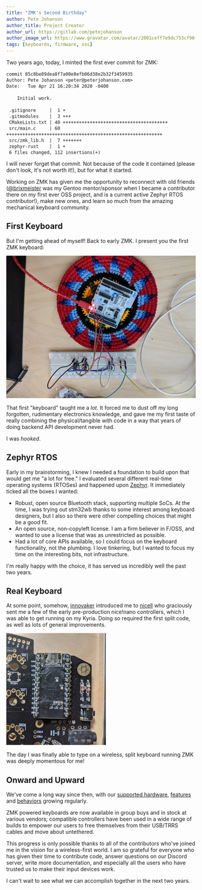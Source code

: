 ```yaml
---
title: "ZMK's Second Birthday"
author: Pete Johanson
author_title: Project Creator
author_url: https://gitlab.com/petejohanson
author_image_url: https://www.gravatar.com/avatar/2001ceff7e9dc753cf96fcb2e6f41110
tags: [keyboards, firmware, oss]
---
```


Two years ago, today, I minted the first ever commit for ZMK:

```
commit 85c8be89dea8f7a00e8efb06d38e2b32f3459935
Author: Pete Johanson <peter@peterjohanson.com>
Date:   Tue Apr 21 16:20:34 2020 -0400

    Initial work.

 .gitignore     |  1 +
 .gitmodules    |  3 +++
 CMakeLists.txt | 40 +++++++++++++++++++++++++++++++++++++++
 src/main.c     | 60 ++++++++++++++++++++++++++++++++++++++++++++++++++++++++++
 src/zmk_lib.h  |  7 +++++++
 zephyr-rust    |  1 +
 6 files changed, 112 insertions(+)
```

I will never forget that commit. Not because of the code it contained (please don't look, it's not worth it!), but for what it started.

Working on ZMK has given me the opportunity to reconnect with old friends ([@brixmeister](https://twitter.com/brixmeister) was my Gentoo mentor/sponsor when I became a contributor there on my first ever OSS project, and is a current active Zephyr RTOS contributor!), make new ones, and learn so much from the amazing mechanical keyboard community.

## First Keyboard

But I'm getting ahead of myself! Back to early ZMK. I present you the first ZMK keyboard:

![stm32wb55rg dev kit keyboard](assets/2022-04-21-zmk-2yo/first-zmk-keyboard.jpg)

That first "keyboard" taught me a _lot_. It forced me to dust off my long forgotten, rudimentary electronics knowledge, and gave me my first taste of really combining the physical/tangible with code in a way that years of doing backend API development never had.

I was _hooked_.

## Zephyr RTOS

Early in my brainstorming, I knew I needed a foundation to build upon that would get me "a lot for free." I evaluated several different real-time operating systems (RTOSes) and happened upon [Zephyr](https://zephyrproject.org/). It immediately ticked all the boxes I wanted:

- Robust, open source Bluetooth stack, supporting multiple SoCs. At the time, I was trying out stm32wb thanks to some interest among keyboard designers, but I also so there were other compelling choices that might be a good fit.
- An open source, non-copyleft license. I am a firm believer in F/OSS, and wanted to use a license that was as unrestricted as possible.
- Had a lot of core APIs available, so I could focus on the keyboard functionality, not the plumbing. I love tinkering, but I wanted to focus my time on the interesting bits, not infrastructure.

I'm really happy with the choice, it has served us incredibly well the past two years.

## Real Keyboard

At some point, somehow, [innovaker] introduced me to [nicell] who graciously sent me a few of the early pre-production nice!nano controllers, which I was able to get running on my Kyria. Doing so required the first split code, as well as lots of general improvements.

![kyria keyboard](assets/2022-04-21-zmk-2yo/kyria-first-split.jpg)

The day I was finally able to type on a wireless, split keyboard running ZMK was deeply momentous for me!

## Onward and Upward

We've come a long way since then, with our [supported hardware](/docs/hardware), [features](/docs/features/keymaps) and [behaviors](/docs/behaviors/key-press) growing regularly.

ZMK powered keyboards are now available in group buys and in stock at various vendors; compatible controllers have been used in a wide range of builds to empower our users to free themselves from their USB/TRRS cables and move about untethered.

This progress is only possible thanks to all of the contributors who've joined me in the vision for a wireless-first world. I am so grateful for everyone who has given their time to contribute code, answer questions on our Discord server, write more documentation, and especially all the users who have trusted us to make their input devices work.

I can't wait to see what we can accomplish together in the next two years.

[innovaker]: https://github.com/innovaker
[nicell]: https://github.com/Nicell
